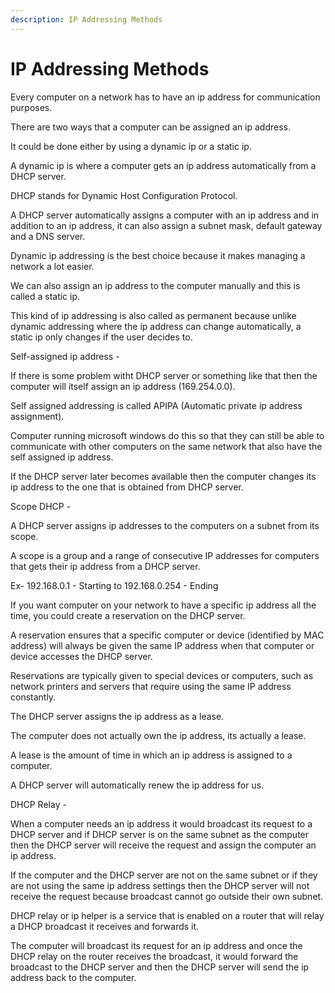 ```yaml
---
description: IP Addressing Methods
---
```


# IP Addressing Methods

Every computer on a network has to have an ip address for communication purposes.

There are two ways that a computer can be assigned an ip address.

It could be done either by using a dynamic ip or a static ip.

A dynamic ip is where a computer gets an ip address automatically from a DHCP server.

DHCP stands for Dynamic Host Configuration Protocol.

A DHCP server automatically assigns a computer with an ip address and in addition to an ip address, it can also assign a subnet mask, default gateway and a DNS server.

Dynamic ip addressing is the best choice because it makes managing a network a lot easier.

We can also assign an ip address to the computer manually and this is called a static ip.

This kind of ip addressing is also called as permanent because unlike dynamic addressing where the ip address can change automatically, a static ip only changes if the user decides to.

Self-assigned ip address -

If there is some problem witht DHCP server or something like that then the computer will itself assign an ip address \(169.254.0.0\).

Self assigned addressing is called APIPA \(Automatic private ip address assignment\).

Computer running microsoft windows do this so that they can still be able to communicate with other computers on the same network that also have the self assigned ip address.

If the DHCP server later becomes available then the computer changes its ip address to the one that is obtained from DHCP server.

Scope DHCP -

A DHCP server assigns ip addresses to the computers on a subnet from its scope.

A scope is a group and a range of consecutive IP addresses for computers that gets their ip address from a DHCP server.

Ex- 192.168.0.1 - Starting to 192.168.0.254 - Ending

If you want computer on your network to have a specific ip address all the time, you could create a reservation on the DHCP server.

A reservation ensures that a specific computer or device \(identified by MAC address\) will always be given the same IP address when that computer or device accesses the DHCP server.

Reservations are typically given to special devices or computers, such as network printers and servers that require using the same IP address constantly.

The DHCP server assigns the ip address as a lease.

The computer does not actually own the ip address, its actually a lease.

A lease is the amount of time in which an ip address is assigned to a computer.

A DHCP server will automatically renew the ip address for us.

DHCP Relay -

When a computer needs an ip address it would broadcast its request to a DHCP server and if DHCP server is on the same subnet as the computer then the DHCP server will receive the request and assign the computer an ip address.

If the computer and the DHCP server are not on the same subnet or if they are not using the same ip address settings then the DHCP server will not receive the request because broadcast cannot go outside their own subnet.

DHCP relay or ip helper is a service that is enabled on a router that will relay a DHCP broadcast it receives and forwards it.

The computer will broadcast its request for an ip address and once the DHCP relay on the router receives the broadcast, it would forward the broadcast to the DHCP server and then the DHCP server will send the ip address back to the computer.

